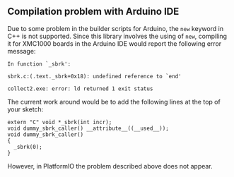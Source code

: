 ## Compilation problem with Arduino IDE
Due to some problem in the builder scripts for Arduino, the `new` keyword in C++ is not supported. Since this library involves the using of `new`, compiling
it for XMC1000 boards in the Arduino IDE would report the following error message:
```
In function `_sbrk':

sbrk.c:(.text._sbrk+0x18): undefined reference to `end'

collect2.exe: error: ld returned 1 exit status
```
The current work around would be to add the following lines at the top of your sketch:
```
extern "C" void *_sbrk(int incr);
void dummy_sbrk_caller() __attribute__((__used__));
void dummy_sbrk_caller()
{
  _sbrk(0);
} 
```

However, in PlatformIO the problem described above does not appear.